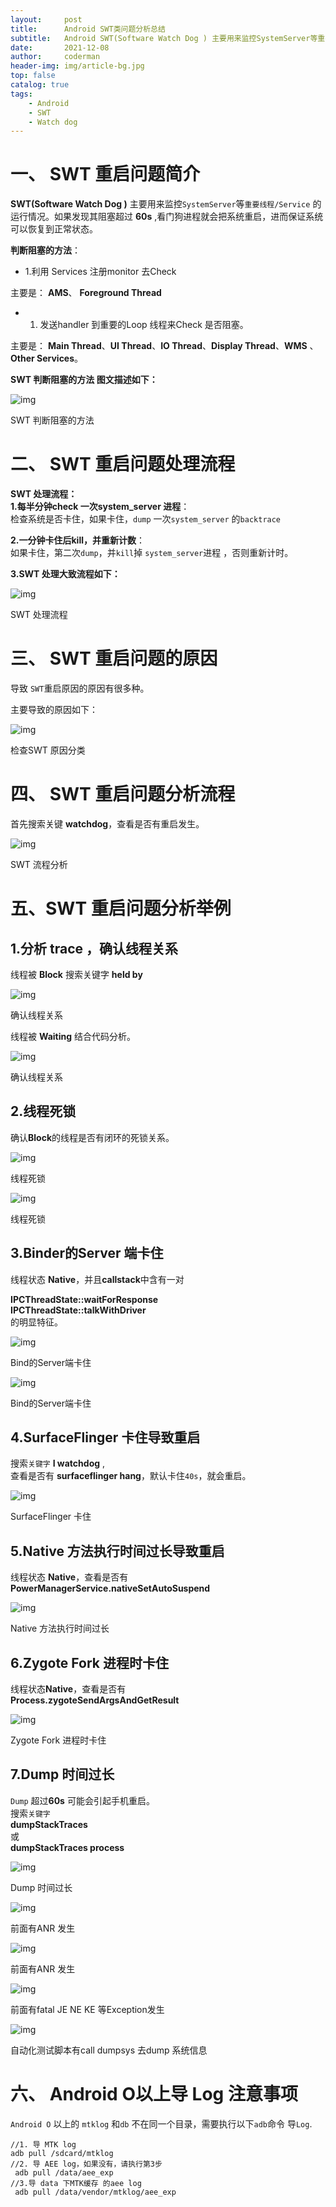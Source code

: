 ```yaml
---
layout:     post
title:      Android SWT类问题分析总结
subtitle:   Android SWT(Software Watch Dog ) 主要用来监控SystemServer等重要线程/Service 的运行情况。如果发现系统阻塞会尝试重启系统，以保证恢复到正常状态
date:       2021-12-08
author:     coderman
header-img: img/article-bg.jpg
top: false
catalog: true 
tags:
    - Android
    - SWT
    - Watch dog
---
```


<h1><a id="_SWT__9"></a>一、 SWT 重启问题简介</h1> 
<p><strong>SWT(Software Watch Dog )</strong> 主要用来监控<code>SystemServer</code>等<code>重要线程/Service</code> 的运行情况。如果发现其阻塞超过 <strong>60s</strong> ,看门狗进程就会把系统重启&#xff0c;进而保证系统可以恢复到正常状态。</p> 
<p><strong>判断阻塞的方法</strong>&#xff1a;</p> 
<ul><li>1.利用 Services 注册monitor 去Check</li></ul> 
<p>主要是&#xff1a; <strong>AMS</strong>、 <strong>Foreground Thread</strong></p> 
<ul><li> 
  <ol><li>发送handler 到重要的Loop 线程来Check 是否阻塞。</li></ol> </li></ul> 
<p>主要是&#xff1a; <strong>Main Thread</strong>、<strong>UI Thread</strong>、<strong>IO Thread</strong>、<strong>Display Thread</strong>、<strong>WMS</strong> 、<strong>Other Services</strong>。</p> 
<p><strong>SWT 判断阻塞的方法 图文描述如下&#xff1a;</strong></p> 
<p><img src="https://imgconvert.csdnimg.cn/aHR0cHM6Ly91cGxvYWQtaW1hZ2VzLmppYW5zaHUuaW8vdXBsb2FkX2ltYWdlcy81ODUxMjU2LTQxYjg2MWY1ODU0ZWVmNmYucG5n?x-oss-process&#61;image/format,png" alt="img" /></p> 
<p>SWT 判断阻塞的方法</p> 
<h1><a id="_SWT___31"></a>二、 SWT 重启问题处理流程</h1> 
<p><strong>SWT 处理流程&#xff1a;</strong><br /> <strong>1.每半分钟check 一次system_server 进程</strong>&#xff1a;<br /> 检查系统是否卡住&#xff0c;如果卡住&#xff0c;<code>dump</code> 一次<code>system_server</code> 的<code>backtrace</code></p> 
<p><strong>2.一分钟卡住后kill&#xff0c;并重新计数</strong>&#xff1a;<br /> 如果卡住&#xff0c;第二次<code>dump</code>&#xff0c;并<code>kill</code>掉 <code>system_server</code>进程 &#xff0c;否则重新计时。</p> 
<p><strong>3.SWT 处理大致流程如下&#xff1a;</strong></p> 
<p><img src="https://imgconvert.csdnimg.cn/aHR0cHM6Ly91cGxvYWQtaW1hZ2VzLmppYW5zaHUuaW8vdXBsb2FkX2ltYWdlcy81ODUxMjU2LTUwM2RkZGQ2NGZkYzJkZjAucG5n?x-oss-process&#61;image/format,png" alt="img" /></p> 
<p>SWT 处理流程</p> 
<h1><a id="_SWT___48"></a>三、 SWT 重启问题的原因</h1> 
<p>导致 <code>SWT</code>重启原因的原因有很多种。</p> 
<p>主要导致的原因如下&#xff1a;</p> 
<p><img src="https://imgconvert.csdnimg.cn/aHR0cHM6Ly91cGxvYWQtaW1hZ2VzLmppYW5zaHUuaW8vdXBsb2FkX2ltYWdlcy81ODUxMjU2LTliMTE5YTMyZmJjNTc4NTcucG5n?x-oss-process&#61;image/format,png" alt="img" /></p> 
<p>检查SWT 原因分类</p> 
<h1><a id="_SWT___60"></a>四、 SWT 重启问题分析流程</h1> 
<p>首先搜索关键 <strong>watchdog</strong>&#xff0c;查看是否有重启发生。</p> 
<p><img src="https://imgconvert.csdnimg.cn/aHR0cHM6Ly91cGxvYWQtaW1hZ2VzLmppYW5zaHUuaW8vdXBsb2FkX2ltYWdlcy81ODUxMjU2LTU4MTJmOWY3NDdiYjUyNTEucG5n?x-oss-process&#61;image/format,png" alt="img" /></p> 
<p>SWT 流程分析</p> 
<h1><a id="SWT__70"></a>五、SWT 重启问题分析举例</h1> 
<h2><a id="1_trace__72"></a>1.分析 trace &#xff0c;确认线程关系</h2> 
<p>线程被 <strong>Block</strong> 搜索关键字 <strong>held by</strong></p> 
<p><img src="https://imgconvert.csdnimg.cn/aHR0cHM6Ly91cGxvYWQtaW1hZ2VzLmppYW5zaHUuaW8vdXBsb2FkX2ltYWdlcy81ODUxMjU2LTU1YWNiNTBkNTA5NmRkMDgucG5n?x-oss-process&#61;image/format,png" alt="img" /></p> 
<p>确认线程关系</p> 
<p>线程被 <strong>Waiting</strong> 结合代码分析。</p> 
<p><img src="https://imgconvert.csdnimg.cn/aHR0cHM6Ly91cGxvYWQtaW1hZ2VzLmppYW5zaHUuaW8vdXBsb2FkX2ltYWdlcy81ODUxMjU2LTVkZGI5MDU2OTg5M2FmOTQucG5n?x-oss-process&#61;image/format,png" alt="img" /></p> 
<p>确认线程关系</p> 
<h2><a id="2_90"></a>2.线程死锁</h2> 
<p>确认<strong>Block</strong>的线程是否有闭环的死锁关系。</p> 
<p><img src="https://imgconvert.csdnimg.cn/aHR0cHM6Ly91cGxvYWQtaW1hZ2VzLmppYW5zaHUuaW8vdXBsb2FkX2ltYWdlcy81ODUxMjU2LTIxYzEyYmIxNWU1YmIxZWUucG5n?x-oss-process&#61;image/format,png" alt="img" /></p> 
<p>线程死锁</p> 
<p><img src="https://imgconvert.csdnimg.cn/aHR0cHM6Ly91cGxvYWQtaW1hZ2VzLmppYW5zaHUuaW8vdXBsb2FkX2ltYWdlcy81ODUxMjU2LThiNTFhZWE4MzAzZTVkZDkucG5n?x-oss-process&#61;image/format,png" alt="img" /></p> 
<p>线程死锁</p> 
<h2><a id="3BinderServer__106"></a>3.Binder的Server 端卡住</h2> 
<p>线程状态 <strong>Native</strong>&#xff0c;并且<strong>callstack</strong>中含有一对</p> 
<p><strong>IPCThreadState::waitForResponse</strong><br /> <strong>IPCThreadState::talkWithDriver</strong><br /> 的明显特征。</p> 
<p><img src="https://imgconvert.csdnimg.cn/aHR0cHM6Ly91cGxvYWQtaW1hZ2VzLmppYW5zaHUuaW8vdXBsb2FkX2ltYWdlcy81ODUxMjU2LTQ4Mzk4MGQyZTIwYzQxOTAucG5n?x-oss-process&#61;image/format,png" alt="img" /></p> 
<p>Bind的Server端卡住</p> 
<p><img src="https://imgconvert.csdnimg.cn/aHR0cHM6Ly91cGxvYWQtaW1hZ2VzLmppYW5zaHUuaW8vdXBsb2FkX2ltYWdlcy81ODUxMjU2LTQ4NzA3MTgwZTM2ZjdiMGMucG5n?x-oss-process&#61;image/format,png" alt="img" /></p> 
<p>Bind的Server端卡住</p> 
<h2><a id="4SurfaceFlinger__126"></a>4.SurfaceFlinger 卡住导致重启</h2> 
<p>搜索<code>关键字</code> <strong>I watchdog</strong> ,<br /> 查看是否有 <strong>surfaceflinger hang</strong>&#xff0c;默认卡住<code>40s</code>&#xff0c;就会重启。</p> 
<p><img src="https://imgconvert.csdnimg.cn/aHR0cHM6Ly91cGxvYWQtaW1hZ2VzLmppYW5zaHUuaW8vdXBsb2FkX2ltYWdlcy81ODUxMjU2LTg3OTUxN2UwZmFkMDZjYzgucG5n?x-oss-process&#61;image/format,png" alt="img" /></p> 
<p>SurfaceFlinger 卡住</p> 
<h2><a id="5Native__137"></a>5.Native 方法执行时间过长导致重启</h2> 
<p>线程状态 <strong>Native</strong>&#xff0c;查看是否有<br /> <strong>PowerManagerService.nativeSetAutoSuspend</strong></p> 
<p><img src="https://imgconvert.csdnimg.cn/aHR0cHM6Ly91cGxvYWQtaW1hZ2VzLmppYW5zaHUuaW8vdXBsb2FkX2ltYWdlcy81ODUxMjU2LTVhMzc4NjM3MDdlNDU4YmIucG5n?x-oss-process&#61;image/format,png" alt="img" /></p> 
<p>Native 方法执行时间过长</p> 
<h2><a id="6Zygote_Fork__148"></a>6.Zygote Fork 进程时卡住</h2> 
<p>线程状态<strong>Native</strong>&#xff0c;查看是否有<br /> <strong>Process.zygoteSendArgsAndGetResult</strong></p> 
<p><img src="https://imgconvert.csdnimg.cn/aHR0cHM6Ly91cGxvYWQtaW1hZ2VzLmppYW5zaHUuaW8vdXBsb2FkX2ltYWdlcy81ODUxMjU2LWRmZDQ5OWUzNjhkYTA0OTAucG5n?x-oss-process&#61;image/format,png" alt="img" /></p> 
<p>Zygote Fork 进程时卡住</p> 
<h2><a id="7Dump__159"></a>7.Dump 时间过长</h2> 
<p><code>Dump</code> 超过<strong>60s</strong> 可能会引起手机重启。<br /> 搜索<code>关键字</code><br /> <strong>dumpStackTraces</strong><br /> 或<br /> <strong>dumpStackTraces process</strong></p> 
<p><img src="https://imgconvert.csdnimg.cn/aHR0cHM6Ly91cGxvYWQtaW1hZ2VzLmppYW5zaHUuaW8vdXBsb2FkX2ltYWdlcy81ODUxMjU2LTU1NGZjZWNjN2I5ZDA3YjgucG5n?x-oss-process&#61;image/format,png" alt="img" /></p> 
<p>Dump 时间过长</p> 
<p><img src="https://imgconvert.csdnimg.cn/aHR0cHM6Ly91cGxvYWQtaW1hZ2VzLmppYW5zaHUuaW8vdXBsb2FkX2ltYWdlcy81ODUxMjU2LTI1MjMzNDc3MzRkMjg1MTcucG5n?x-oss-process&#61;image/format,png" alt="img" /></p> 
<p>前面有ANR 发生</p> 
<p><img src="https://imgconvert.csdnimg.cn/aHR0cHM6Ly91cGxvYWQtaW1hZ2VzLmppYW5zaHUuaW8vdXBsb2FkX2ltYWdlcy81ODUxMjU2LTkxNjM0M2FlYzlkZDlhZmMucG5n?x-oss-process&#61;image/format,png" alt="img" /></p> 
<p>前面有ANR 发生</p> 
<p><img src="https://imgconvert.csdnimg.cn/aHR0cHM6Ly91cGxvYWQtaW1hZ2VzLmppYW5zaHUuaW8vdXBsb2FkX2ltYWdlcy81ODUxMjU2LWFjMmYzYmRjNmE1NjdkMmQucG5n?x-oss-process&#61;image/format,png" alt="img" /></p> 
<p>前面有fatal JE NE KE 等Exception发生</p> 
<p><img src="https://imgconvert.csdnimg.cn/aHR0cHM6Ly91cGxvYWQtaW1hZ2VzLmppYW5zaHUuaW8vdXBsb2FkX2ltYWdlcy81ODUxMjU2LWU1NjFjNWVhN2YxMDQ3OTEucG5n?x-oss-process&#61;image/format,png" alt="img" /></p> 
<p>自动化测试脚本有call dumpsys 去dump 系统信息</p> 
<h1><a id="_Android_O_Log__197"></a>六、 Android O以上导 Log 注意事项</h1> 
<p><code>Android O</code> 以上的 <code>mtklog</code> 和<code>db</code> 不在同一个目录&#xff0c;需要执行以下<code>adb</code>命令 导<code>Log</code>.</p> 
<pre><code class="prism language-bash">//1. 导 MTK log 
adb pull /sdcard/mtklog
//2. 导 AEE log&#xff0c;如果没有&#xff0c;请执行第3步
 adb pull /data/aee_exp
//3.导 data 下MTK缓存 的aee log
 adb pull /data/vendor/mtklog/aee_exp
</code></pre>